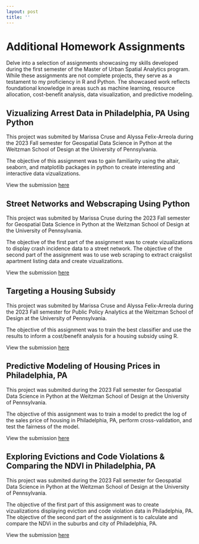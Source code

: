 ```yaml
---
layout: post
title: ''
---
```

# Additional Homework Assignments
Delve into a selection of assignments showcasing my skills developed during the first semester of the Master of Urban Spatial Analytics program. While these assignments are not  complete projects, they serve as a testament to my proficiency in R and Python. The showcased work reflects foundational knowledge in areas such as machine learning, resource allocation, cost-benefit analysis, data visualization, and predictive modeling.

## Vizualizing Arrest Data in Philadelphia, PA Using Python
This project was submited by Marissa Cruse and Alyssa Felix-Arreola during the 2023 Fall semester for Geospatial Data Science in Python at the Weitzman School of Design at the University of Pennsylvania. 

The objective of this assignment was to gain familiarity using the altair, seaborn, and matplotlib packages in python to create interesting and interactive data vizualizations.

View the submission [here](https://crusem.github.io/assignment_sample_1/)

## Street Networks and Webscraping Using Python
This project was submited by Marissa Cruse during the 2023 Fall semester for Geospatial Data Science in Python at the Weitzman School of Design at the University of Pennsylvania. 

The objective of the first part of the assignment was to create vizualizations to display crash incidence data to a street network. The objective of the second part of the assignment was to use web scraping to extract craigslist apartment listing data and create vizualizations. 

View the submission [here](https://crusem.github.io/assignment_sample_2/)

## Targeting a Housing Subsidy
This project was submited by Marissa Cruse and Alyssa Felix-Arreola during the 2023 Fall semester for Public Policy Analytics at the Weitzman School of Design at the University of Pennsylvania. 

The objective of this assignment was to train the best classifier and use the results to inform a cost/benefit analysis for a housing subsidy using R. 

View the submission [here](https://crusem.github.io/assignment_sample_3/)

## Predictive Modeling of Housing Prices in Philadelphia, PA
This project was submited during the 2023 Fall semester for Geospatial Data Science in Python at the Weitzman School of Design at the University of Pennsylvania. 

The objective of this assignment was to train a model to predict the log of the sales price of housing in Philadelphia, PA, perform cross-validation, and test the fairness of the model. 

View the submission [here](https://crusem.github.io/assignment_sample_4/)

## Exploring Evictions and Code Violations & Comparing the NDVI in Philadelphia, PA
This project was submited during the 2023 Fall semester for Geospatial Data Science in Python at the Weitzman School of Design at the University of Pennsylvania. 

The objective of the first part of this assignment was to create vizualizations displaying eviction and code violation data in Philadelphia, PA. The objective of the second part of the assignment is to calculate and compare the NDVi in the suburbs and city of Philadelphia, PA. 

View the submission [here](https://crusem.github.io/assignment_sample_5/)

